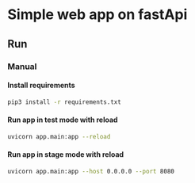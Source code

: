 # Simple web app on fastApi

## Run

### Manual

#### Install requirements

```bash
pip3 install -r requirements.txt
```

#### Run app in test mode with reload

```bash
uvicorn app.main:app --reload       
```

#### Run app in stage mode with reload

```bash
uvicorn app.main:app --host 0.0.0.0 --port 8080   
```
